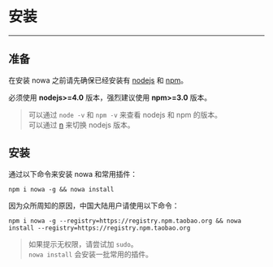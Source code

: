 # 安装

---

## 准备

在安装 nowa 之前请先确保已经安装有 [nodejs](https://nodejs.org/) 和 [npm](https://www.npmjs.com/)。

必须使用 **nodejs>=4.0** 版本，强烈建议使用 **npm>=3.0** 版本。  
> 可以通过 `node -v` 和 `npm -v` 来查看 nodejs 和 npm 的版本。  
> 可以通过 [n](http://web.npm.alibaba-inc.com/package/n) 来切换 nodejs 版本。

## 安装

通过以下命令来安装 nowa 和常用插件：

```shell
npm i nowa -g && nowa install
```

因为众所周知的原因，中国大陆用户请使用以下命令：

```shell
npm i nowa -g --registry=https://registry.npm.taobao.org && nowa install --registry=https://registry.npm.taobao.org
```

> 如果提示无权限，请尝试加 `sudo`。  
> `nowa install` 会安装一批常用的插件。


